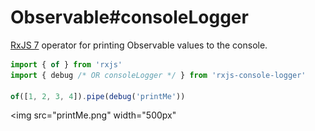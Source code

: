 # Observable#consoleLogger

[RxJS 7](https://github.com/ReactiveX/rxjs) operator for printing Observable values to the console.

```ts
import { of } from 'rxjs'
import { debug /* OR consoleLogger */ } from 'rxjs-console-logger'

of([1, 2, 3, 4]).pipe(debug('printMe'))
```

<img src="printMe.png" width="500px"

>
